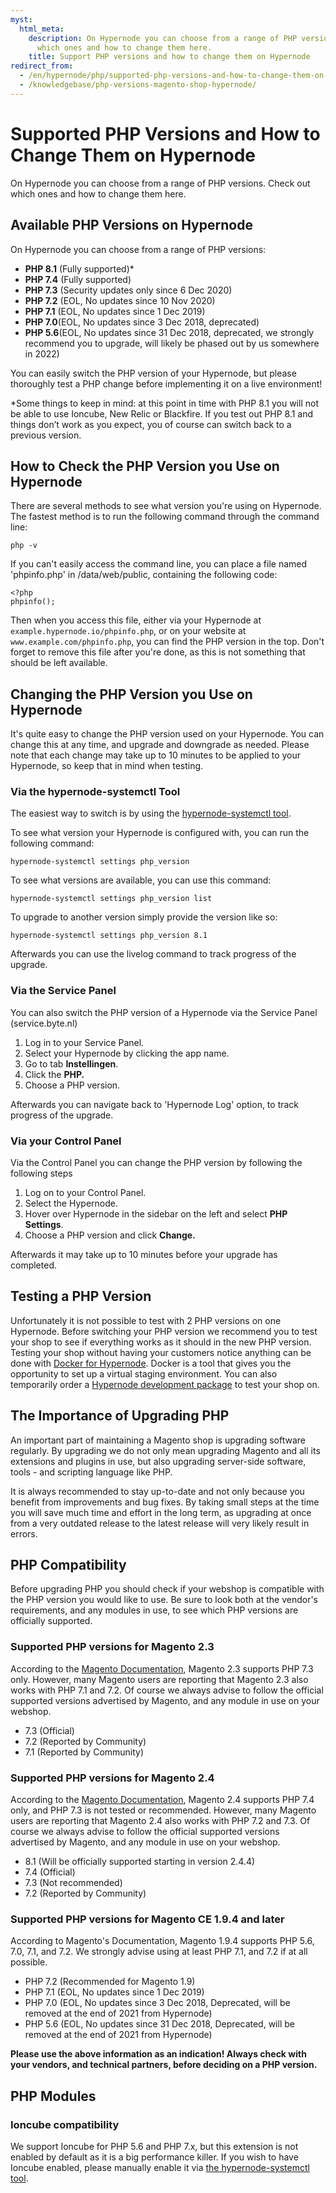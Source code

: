 ```yaml
---
myst:
  html_meta:
    description: On Hypernode you can choose from a range of PHP versions. Check out
      which ones and how to change them here.
    title: Support PHP versions and how to change them on Hypernode
redirect_from:
  - /en/hypernode/php/supported-php-versions-and-how-to-change-them-on-hypernode/
  - /knowledgebase/php-versions-magento-shop-hypernode/
---
```


<!-- source: https://support.hypernode.com/en/hypernode/php/supported-php-versions-and-how-to-change-them-on-hypernode/ -->

# Supported PHP Versions and How to Change Them on Hypernode

On Hypernode you can choose from a range of PHP versions. Check out which ones and how to change them here.

## Available PHP Versions on Hypernode

On Hypernode you can choose from a range of PHP versions:

- **PHP 8.1** (Fully supported)\*
- **PHP 7.4** (Fully supported)
- **PHP 7.3** (Security updates only since 6 Dec 2020)
- **PHP 7.2** (EOL, No updates since 10 Nov 2020)
- **PHP 7.1** (EOL, No updates since 1 Dec 2019)
- **PHP 7.0**(EOL, No updates since 3 Dec 2018, deprecated)
- **PHP 5.6**(EOL, No updates since 31 Dec 2018, deprecated, we strongly recommend you to upgrade, will likely be phased out by us somewhere in 2022)

You can easily switch the PHP version of your Hypernode, but please thoroughly test a PHP change before implementing it on a live environment!

\*Some things to keep in mind: at this point in time with PHP 8.1 you will not be able to use Ioncube, New Relic or Blackfire. If you test out PHP 8.1 and things don’t work as you expect, you of course can switch back to a previous version.

## How to Check the PHP Version you Use on Hypernode

There are several methods to see what version you're using on Hypernode. The fastest method is to run the following command through the command line:

```nginx
php -v
```

If you can't easily access the command line, you can place a file named 'phpinfo.php' in /data/web/public, containing the following code:

```nginx
<?php
phpinfo();
```

Then when you access this file, either via your Hypernode at `example.hypernode.io/phpinfo.php`, or on your website at `www.example.com/phpinfo.php`, you can find the PHP version in the top. Don't forget to remove this file after you're done, as this is not something that should be left available.

## Changing the PHP Version you Use on Hypernode

It's quite easy to change the PHP version used on your Hypernode. You can change this at any time, and upgrade and downgrade as needed. Please note that each change may take up to 10 minutes to be applied to your Hypernode, so keep that in mind when testing.

### Via the hypernode-systemctl Tool

The easiest way to switch is by using the [hypernode-systemctl tool](../tools/how-to-use-the-hypernode-systemctl-cli-tool.md).

To see what version your Hypernode is configured with, you can run the following command:

```nginx
hypernode-systemctl settings php_version
```

To see what versions are available, you can use this command:

```nginx
hypernode-systemctl settings php_version list
```

To upgrade to another version simply provide the version like so:

```nginx
hypernode-systemctl settings php_version 8.1
```

Afterwards you can use the livelog command to track progress of the upgrade.

### Via the Service Panel

You can also switch the PHP version of a Hypernode via the Service Panel (service.byte.nl)

1. Log in to your Service Panel.
1. Select your Hypernode by clicking the app name.
1. Go to tab **Instellingen**.
1. Click the **PHP.**
1. Choose a PHP version.

Afterwards you can navigate back to 'Hypernode Log' option, to track progress of the upgrade.

### Via your Control Panel

Via the Control Panel you can change the PHP version by following the following steps

1. Log on to your Control Panel.
1. Select the Hypernode.
1. Hover over Hypernode in the sidebar on the left and select **PHP Settings**.
1. Choose a PHP version and click **Change.**

Afterwards it may take up to 10 minutes before your upgrade has completed.

## Testing a PHP Version

Unfortunately it is not possible to test with 2 PHP versions on one Hypernode. Before switching your PHP version we recommend you to test your shop to see if everything works as it should in the new PHP version. Testing your shop without having your customers notice anything can be done with [Docker for Hypernode](../../best-practices/testing/hypernode-docker.md). Docker is a tool that gives you the opportunity to set up a virtual staging environment. You can also temporarily order a [Hypernode development package](../tools/how-to-use-hypernode-development-plans.md) to test your shop on.

## The Importance of Upgrading PHP

An important part of maintaining a Magento shop is upgrading software regularly. By upgrading we do not only mean upgrading Magento and all its extensions and plugins in use, but also upgrading server-side software, tools - and scripting language like PHP.

It is always recommended to stay up-to-date and not only because you benefit from improvements and bug fixes. By taking small steps at the time you will save much time and effort in the long term, as upgrading at once from a very outdated release to the latest release will very likely result in errors.

## PHP Compatibility

Before upgrading PHP you should check if your webshop is compatible with the PHP version you would like to use. Be sure to look both at the vendor's requirements, and any modules in use, to see which PHP versions are officially supported.

### Supported PHP versions for Magento 2.3

According to the [Magento Documentation](https://devdocs.magento.com/guides/v2.3/install-gde/system-requirements.html#php), Magento 2.3 supports PHP 7.3 only. However, many Magento users are reporting that Magento 2.3 also works with PHP 7.1 and 7.2. Of course we always advise to follow the official supported versions advertised by Magento, and any module in use on your webshop.

- 7.3 (Official)
- 7.2 (Reported by Community)
- 7.1 (Reported by Community)

### Supported PHP versions for Magento 2.4

According to the [Magento Documentation](https://devdocs.magento.com/guides/v2.4/install-gde/system-requirements.html#php), Magento 2.4 supports PHP 7.4 only, and PHP 7.3 is not tested or recommended. However, many Magento users are reporting that Magento 2.4 also works with PHP 7.2 and 7.3. Of course we always advise to follow the official supported versions advertised by Magento, and any module in use on your webshop.

- 8.1 (Will be officially supported starting in version 2.4.4)
- 7.4 (Official)
- 7.3 (Not recommended)
- 7.2 (Reported by Community)

### Supported PHP versions for Magento CE 1.9.4 and later

According to Magento's Documentation, Magento 1.9.4 supports PHP 5.6, 7.0, 7.1, and 7.2. We strongly advise using at least PHP 7.1, and 7.2 if at all possible.

- PHP 7.2 (Recommended for Magento 1.9)
- PHP 7.1 (EOL, No updates since 1 Dec 2019)
- PHP 7.0 (EOL, No updates since 3 Dec 2018, Deprecated, will be removed at the end of 2021 from Hypernode)
- PHP 5.6 (EOL, No updates since 31 Dec 2018, Deprecated, will be removed at the end of 2021 from Hypernode)

**Please use the above information as an indication! Always check with your vendors, and technical partners, before deciding on a PHP version.**

## PHP Modules

### Ioncube compatibility

We support Ioncube for PHP 5.6 and PHP 7.x, but this extension is not enabled by default as it is a big performance killer. If you wish to have Ioncube enabled, please manually enable it via [the hypernode-systemctl tool](../tools/how-to-use-the-hypernode-systemctl-cli-tool.md).
